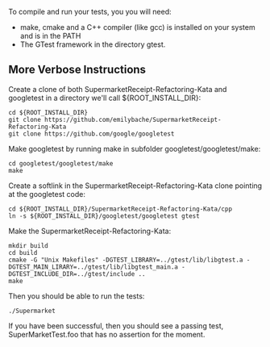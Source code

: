 To compile and run your tests, you you will need:
  - make, cmake and a C++ compiler (like gcc) is installed on your system and is in the PATH
  - The GTest framework in the directory gtest.


More Verbose Instructions
-------------------------

Create a clone of both SupermarketReceipt-Refactoring-Kata and googletest in a directory we'll call ${ROOT_INSTALL_DIR}:

    cd ${ROOT_INSTALL_DIR}
    git clone https://github.com/emilybache/SupermarketReceipt-Refactoring-Kata
    git clone https://github.com/google/googletest

Make googletest by running make in subfolder googletest/googletest/make:

    cd googletest/googletest/make
    make

Create a softlink in the SupermarketReceipt-Refactoring-Kata clone pointing at the googletest code:

    cd ${ROOT_INSTALL_DIR}/SupermarketReceipt-Refactoring-Kata/cpp
    ln -s ${ROOT_INSTALL_DIR}/googletest/googletest gtest

Make the SupermarketReceipt-Refactoring-Kata:

    mkdir build
    cd build
    cmake -G "Unix Makefiles" -DGTEST_LIBRARY=../gtest/lib/libgtest.a -DGTEST_MAIN_LIRARY=../gtest/lib/libgtest_main.a -DGTEST_INCLUDE_DIR=../gtest/include .. 
    make

Then you should be able to run the tests:

    ./Supermarket

If you have been successful, then you should see a passing test, SuperMarketTest.foo that has no assertion for the moment.
